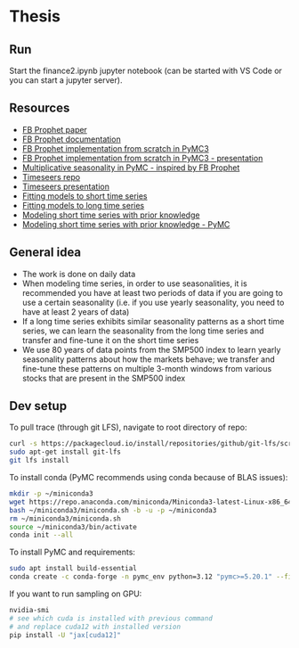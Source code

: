 # Thesis

## Run

Start the finance2.ipynb jupyter notebook (can be started with VS Code or you can start a jupyter server).

## Resources

* [FB Prophet paper](https://peerj.com/preprints/3190/)
* [FB Prophet documentation](https://facebook.github.io/prophet/docs/quick_start.html)
* [FB Prophet implementation from scratch in PyMC3](https://www.ritchievink.com/blog/2018/10/09/build-facebooks-prophet-in-pymc3-bayesian-time-series-analyis-with-generalized-additive-models/)
* [FB Prophet implementation from scratch in PyMC3 - presentation](https://www.youtube.com/watch?v=mIAeSDcM1zg)
* [Multiplicative seasonality in PyMC - inspired by FB Prophet](https://www.pymc.io/projects/examples/en/2022.01.0/time_series/Air_passengers-Prophet_with_Bayesian_workflow.html)
* [Timeseers repo](https://github.com/MBrouns/timeseers)
* [Timeseers presentation](https://www.youtube.com/watch?v=appLxcMLT9Y)
* [Fitting models to short time series](https://robjhyndman.com/hyndsight/short-time-series/)
* [Fitting models to long time series](https://robjhyndman.com/hyndsight/long-time-series/)
* [Modeling short time series with prior knowledge](https://minimizeregret.com/short-time-series-prior-knowledge)
* [Modeling short time series with prior knowledge - PyMC](https://juanitorduz.github.io/short_time_series_pymc/)

## General idea

* The work is done on daily data
* When modeling time series, in order to use seasonalities, it is recommended you have at least two periods of data if you are going to use a certain seasonality (i.e. if you use yearly seasonality, you need to have at least 2 years of data)
* If a long time series exhibits similar seasonality patterns as a short time series, we can learn the seasonality from the long time series and transfer and fine-tune it on the short time series
* We use 80 years of data points from the SMP500 index to learn yearly seasonality patterns about how the markets behave; we transfer and fine-tune these patterns on multiple 3-month windows from various stocks that are present in the SMP500 index

## Dev setup

To pull trace (through git LFS), navigate to root directory of repo:

```sh
curl -s https://packagecloud.io/install/repositories/github/git-lfs/script.deb.sh | sudo bash
sudo apt-get install git-lfs
git lfs install
```

To install conda (PyMC recommends using conda because of BLAS issues):

```sh
mkdir -p ~/miniconda3
wget https://repo.anaconda.com/miniconda/Miniconda3-latest-Linux-x86_64.sh -O ~/miniconda3/miniconda.sh
bash ~/miniconda3/miniconda.sh -b -u -p ~/miniconda3
rm ~/miniconda3/miniconda.sh
source ~/miniconda3/bin/activate
conda init --all
```

To install PyMC and requirements:

```sh
sudo apt install build-essential
conda create -c conda-forge -n pymc_env python=3.12 "pymc>=5.20.1" --file requirements.txt
```

If you want to run sampling on GPU:

```sh
nvidia-smi
# see which cuda is installed with previous command
# and replace cuda12 with installed version
pip install -U "jax[cuda12]"
```
